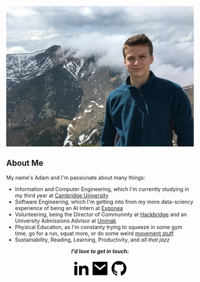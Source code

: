 ![Profile Picture](img/profile_pic.jpg)

## About Me

My name's Adam and I'm passionate about many things:
- Information and Computer Engineering, which I'm currently studying in my third year at [Cambridge University](https://www.cam.ac.uk/)
- Software Engineering, which I'm getting into from my more data-sciency experience of being an AI Intern at [Exponea](https://exponea.com/)
- Volunteering, being the Director of Communinty at [Hackbridge](https://hackbridge.io/) and an University Admissions Advisor at [Unimak](https://unimak.sk/)
- Physical Education, as I'm constanty trying to squeeze in some gym time, go for a run, squat more, or do some weird [movement stuff](https://youtu.be/W0Wr7HsylE0)
- Sustainability, Reading, Learning, Productivity, and _all that jazz_


<p align="center">
  <i><b>I'd love to get in touch:<b></i>
    <p align="center">
      <a href="https://www.linkedin.com/in/adam-sroka/" alt="Linkedin"><img src="https://raw.githubusercontent.com/adam-sroka/adam-sroka.github.io/master/img/linkedin-fill.svg"></a>
      <a href="mailto:as.csi@slmail.me" alt="Contact me"><img src="https://raw.githubusercontent.com/adam-sroka/adam-sroka.github.io/master/img/mail-fill.svg"></a>
    <a href="http://github.com/adam-sroka/" alt="My site"><img src="https://raw.githubusercontent.com/adam-sroka/adam-sroka.github.io/master/img/github-fill.svg"></a>
  </p>
</p>
